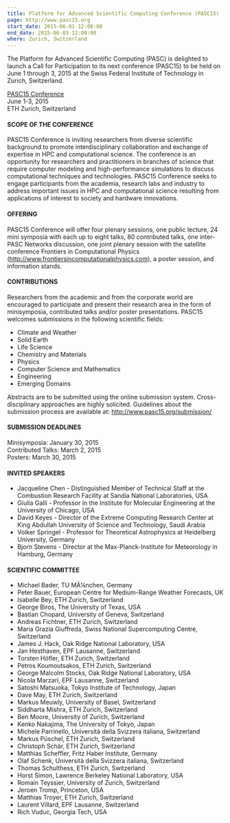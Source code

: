 ```yaml
---
title: Platform for Advanced Scientific Computing Conference (PASC15)
page: http://www.pasc15.org
start_date: 2015-06-01 12:00:00
end_date: 2015-06-03 12:00:00
where: Zurich, Switzerland
---
```


The Platform for Advanced Scientific Computing (PASC) is delighted to launch a
Call for Participation to its next conference (PASC15) to be held on June 1
through 3, 2015 at the Swiss Federal Institute of Technology in Zurich,
Switzerland.

  [PASC15 Conference](http://www.pasc15.org/)  
  June 1-3, 2015  
  ETH Zurich, Switzerland  

#### SCOPE OF THE CONFERENCE

PASC15 Conference is inviting researchers from diverse scientific background to
promote interdisciplinary collaboration and exchange of expertise in HPC and
computational science. The conference is an opportunity for researchers and
practitioners in branches of science that require computer modeling and
high-performance simulations to discuss computational techniques and
technologies. PASC15 Conference seeks to engage participants from the academia,
research labs and industry to address important issues in HPC and computational
science resulting from applications of interest to society and hardware
innovations.

#### OFFERING

PASC15 Conference will offer four plenary sessions, one public lecture, 24 mini
symposia with each up to eight talks, 80 contributed talks, one inter-PASC
Networks discussion, one joint plenary session with the satellite conference
Frontiers in Computational Physics
(<http://www.frontiersincomputationalphysics.com>), a poster session, and
information stands.

#### CONTRIBUTIONS

Researchers from the academic and from the corporate world are encouraged to
participate and present their research area in the form of minisymposia,
contributed talks and/or poster presentations. PASC15 welcomes submissions in
the following scientific fields:

 - Climate and Weather
 - Solid Earth
 - Life Science
 - Chemistry and Materials
 - Physics
 - Computer Science and Mathematics
 - Engineering
 - Emerging Domains

Abstracts are to be submitted using the online submission system. 
Cross-disciplinary approaches are highly solicited.
Guidelines about the submission process are available at:
<http://www.pasc15.org/submission/>

#### SUBMISSION DEADLINES

Minisymposia: January 30, 2015  
Contributed Talks: March 2, 2015  
Posters: March 30, 2015
 
#### INVITED SPEAKERS

 - Jacqueline Chen - Distinguished Member of Technical Staff at the Combustion Research Facility at Sandia National Laboratories, USA
 - Giulia Galli - Professor in the Institute for Molecular Engineering at the University of Chicago, USA
 - David Keyes - Director of the Extreme Computing Research Center at King Abdullah University of Science and Technology, Saudi Arabia
 - Volker Springel - Professor for Theoretical Astrophysics at Heidelberg University, Germany
 - Bjorn Stevens - Director at the Max-Planck-Institute for Meteorology in Hamburg, Germany
 
#### SCIENTIFIC COMMITTEE

 - Michael Bader, TU M&Atilde;&frac14;nchen, Germany
 - Peter Bauer, European Centre for Medium-Range Weather Forecasts, UK
 - Isabelle Bey, ETH Zurich, Switzerland
 - George Biros, The University of Texas, USA
 - Bastian Chopard, University of Geneva, Switzerland
 - Andreas Fichtner, ETH Zurich, Switzerland
 - Maria Grazia Giuffreda, Swiss National Supercomputing Centre, Switzerland
 - James J. Hack, Oak Ridge National Laboratory, USA
 - Jan Hesthaven, EPF Lausanne, Switzerland
 - Torsten H&ouml;fler, ETH Zurich, Switzerland
 - Petros Koumoutsakos, ETH Zurich, Switzerland
 - George Malcolm Stocks, Oak Ridge National Laboratory, USA
 - Nicola Marzari, EPF Lausanne, Switzerland
 - Satoshi Matsuoka, Tokyo Institute of Technology, Japan
 - Dave May, ETH Zurich, Switzerland
 - Markus Meuwly, University of Basel, Switzerland
 - Siddharta Mishra, ETH Zurich, Switzerland
 - Ben Moore, University of Zurich, Switzerland
 - Kenko Nakajima, The University of Tokyo, Japan
 - Michele Parrinello, Universit&agrave; della Svizzera italiana, Switzerland
 - Markus P&uuml;schel, ETH Zurich, Switzerland
 - Christoph Sch&auml;r, ETH Zurich, Switzerland
 - Matthias Scheffler, Fritz Haber Institute, Germany
 - Olaf Schenk, Universit&agrave; della Svizzera italiana, Switzerland
 - Thomas Schulthess, ETH Zurich, Switzerland
 - Horst Simon, Lawrence Berkeley National Laboratory, USA
 - Romain Teyssier, University of Zurich, Switzerland
 - Jeroen Tromp, Princeton, USA
 - Matthias Troyer, ETH Zurich, Switzerland
 - Laurent Villard, EPF Lausanne, Switzerland
 - Rich Vuduc, Georgia Tech, USA

